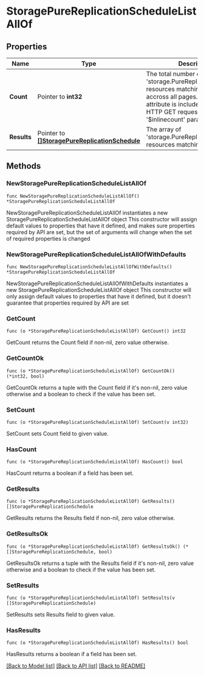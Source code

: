 # StoragePureReplicationScheduleListAllOf

## Properties

Name | Type | Description | Notes
------------ | ------------- | ------------- | -------------
**Count** | Pointer to **int32** | The total number of &#39;storage.PureReplicationSchedule&#39; resources matching the request, accross all pages. The &#39;Count&#39; attribute is included when the HTTP GET request includes the &#39;$inlinecount&#39; parameter. | [optional] 
**Results** | Pointer to [**[]StoragePureReplicationSchedule**](storage.PureReplicationSchedule.md) | The array of &#39;storage.PureReplicationSchedule&#39; resources matching the request. | [optional] 

## Methods

### NewStoragePureReplicationScheduleListAllOf

`func NewStoragePureReplicationScheduleListAllOf() *StoragePureReplicationScheduleListAllOf`

NewStoragePureReplicationScheduleListAllOf instantiates a new StoragePureReplicationScheduleListAllOf object
This constructor will assign default values to properties that have it defined,
and makes sure properties required by API are set, but the set of arguments
will change when the set of required properties is changed

### NewStoragePureReplicationScheduleListAllOfWithDefaults

`func NewStoragePureReplicationScheduleListAllOfWithDefaults() *StoragePureReplicationScheduleListAllOf`

NewStoragePureReplicationScheduleListAllOfWithDefaults instantiates a new StoragePureReplicationScheduleListAllOf object
This constructor will only assign default values to properties that have it defined,
but it doesn't guarantee that properties required by API are set

### GetCount

`func (o *StoragePureReplicationScheduleListAllOf) GetCount() int32`

GetCount returns the Count field if non-nil, zero value otherwise.

### GetCountOk

`func (o *StoragePureReplicationScheduleListAllOf) GetCountOk() (*int32, bool)`

GetCountOk returns a tuple with the Count field if it's non-nil, zero value otherwise
and a boolean to check if the value has been set.

### SetCount

`func (o *StoragePureReplicationScheduleListAllOf) SetCount(v int32)`

SetCount sets Count field to given value.

### HasCount

`func (o *StoragePureReplicationScheduleListAllOf) HasCount() bool`

HasCount returns a boolean if a field has been set.

### GetResults

`func (o *StoragePureReplicationScheduleListAllOf) GetResults() []StoragePureReplicationSchedule`

GetResults returns the Results field if non-nil, zero value otherwise.

### GetResultsOk

`func (o *StoragePureReplicationScheduleListAllOf) GetResultsOk() (*[]StoragePureReplicationSchedule, bool)`

GetResultsOk returns a tuple with the Results field if it's non-nil, zero value otherwise
and a boolean to check if the value has been set.

### SetResults

`func (o *StoragePureReplicationScheduleListAllOf) SetResults(v []StoragePureReplicationSchedule)`

SetResults sets Results field to given value.

### HasResults

`func (o *StoragePureReplicationScheduleListAllOf) HasResults() bool`

HasResults returns a boolean if a field has been set.


[[Back to Model list]](../README.md#documentation-for-models) [[Back to API list]](../README.md#documentation-for-api-endpoints) [[Back to README]](../README.md)


